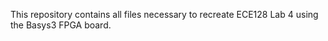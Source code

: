 This repository contains all files necessary to recreate ECE128 Lab 4 using the Basys3 FPGA board. 
